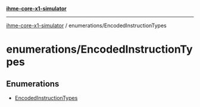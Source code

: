 [**ihme-core-x1-simulator**](../../README.md)

***

[ihme-core-x1-simulator](../../modules.md) / enumerations/EncodedInstructionTypes

# enumerations/EncodedInstructionTypes

## Enumerations

- [EncodedInstructionTypes](enumerations/EncodedInstructionTypes.md)
